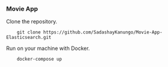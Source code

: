 ### Movie App
Clone the repository.
```
    git clone https://github.com/SadashayKanungo/Movie-App-Elasticsearch.git
```
Run on your machine with Docker.
```
    docker-compose up
```
